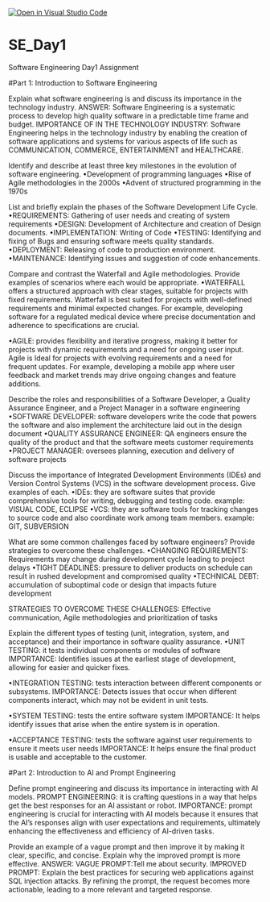 [![Open in Visual Studio Code](https://classroom.github.com/assets/open-in-vscode-2e0aaae1b6195c2367325f4f02e2d04e9abb55f0b24a779b69b11b9e10269abc.svg)](https://classroom.github.com/online_ide?assignment_repo_id=15571117&assignment_repo_type=AssignmentRepo)
# SE_Day1
Software Engineering Day1 Assignment

#Part 1: Introduction to Software Engineering

Explain what software engineering is and discuss its importance in the technology industry.
ANSWER: Software Engineering is a systematic process to develop high quality software in a predictable time frame and budget.
IMPORTANCE OF IN THE TECHNOLOGY INDUSTRY: Software Engineering helps in the technology industry by enabling the creation of software applications and systems for various aspects of life such as COMMUNICATION, COMMERCE, ENTERTAINMENT and HEALTHCARE.


Identify and describe at least three key milestones in the evolution of software engineering.
•Development of programming languages
•Rise of Agile methodologies in the 2000s
•Advent of structured programming in the 1970s


List and briefly explain the phases of the Software Development Life Cycle.
•REQUIREMENTS: Gathering of user needs and creating of system requirements
•DESIGN: Development of Architecture and creation of Design documents.
•IMPLEMENTATION: Writing of Code
•TESTING: Identifying and fixing of Bugs and ensuring software meets quality standards. 
•DEPLOYMENT: Releasing of code to production environment.
•MAINTENANCE: Identifying issues and suggestion of code enhancements.


Compare and contrast the Waterfall and Agile methodologies. Provide examples of scenarios where each would be appropriate.
•WATERFALL offers a structured approach with clear stages, suitable for projects with fixed requirements. 
Watterfall is best suited for projects with well-defined requirements and minimal expected changes. For example, developing software for a regulated medical device where precise documentation and adherence to specifications are crucial.

•AGILE: provides flexibility and iterative progress, making it better for projects with dynamic requirements and a need for ongoing user input.
Agile is Ideal for projects with evolving requirements and a need for frequent updates. For example, developing a mobile app where user feedback and market trends may drive ongoing changes and feature additions.


Describe the roles and responsibilities of a Software Developer, a Quality Assurance Engineer, and a Project Manager in a software engineering 
•SOFTWARE DEVELOPER: software developers write the code that powers the software and also implement the architecture laid out in the design document 
•QUALITY ASSURANCE ENGINEER: QA engineers ensure the quality of the product and that the software meets customer requirements
•PROJECT MANAGER: oversees planning, execution and delivery of software projects


Discuss the importance of Integrated Development Environments (IDEs) and Version Control Systems (VCS) in the software development process. Give examples of each.
•IDEs: they are software suites that provide comprehensive tools for writing, debugging and testing code. example: VISUAL CODE, ECLIPSE
•VCS: they are software tools for tracking changes to source code and also coordinate work among team members. example: GIT, SUBVERSION 


What are some common challenges faced by software engineers? Provide strategies to overcome these challenges.
•CHANGING REQUIREMENTS: Requirements may change during development cycle leading to project delays
•TIGHT DEADLINES: pressure to deliver products on schedule can result in rushed development and compromised quality 
•TECHNICAL DEBT: accumulation of suboptimal code or design that impacts future development 

STRATEGIES TO OVERCOME THESE CHALLENGES: Effective communication, Agile methodologies and prioritization of tasks


Explain the different types of testing (unit, integration, system, and acceptance) and their importance in software quality assurance.
•UNIT TESTING: it tests individual components or modules of software 
IMPORTANCE: Identifies issues at the earliest stage of development, allowing for easier and quicker fixes.

•INTEGRATION TESTING: tests interaction between different components or subsystems.
IMPORTANCE: Detects issues that occur when different components interact, which may not be evident in unit tests.

•SYSTEM TESTING: tests the entire software system
IMPORTANCE: It helps identify issues that arise when the entire system is in operation.

•ACCEPTANCE TESTING: tests the software against user requirements to ensure it meets user needs
IMPORTANCE: It helps ensure the final product is usable and acceptable to the customer.


#Part 2: Introduction to AI and Prompt Engineering


Define prompt engineering and discuss its importance in interacting with AI models.
PROMPT ENGINEERING: it is crafting questions in a way that helps get the best responses for an AI assistant or robot.
IMPORTANCE: prompt engineering is crucial for interacting with AI models because it ensures that the AI’s responses align with user expectations and requirements, ultimately enhancing the effectiveness and efficiency of AI-driven tasks.


Provide an example of a vague prompt and then improve it by making it clear, specific, and concise. Explain why the improved prompt is more effective.
ANSWER: 
VAGUE PROMPT:Tell me about security.
IMPROVED PROMPT: Explain the best practices for securing web applications against SQL injection attacks.
By refining the prompt, the request becomes more actionable, leading to a more relevant and targeted response.
